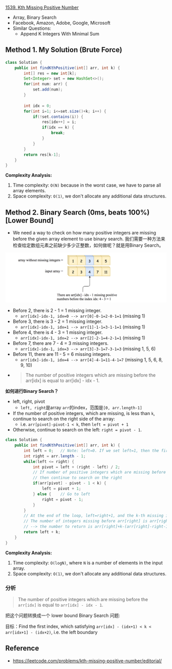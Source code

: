 [1539. Kth Missing Positive Number](https://leetcode.com/problems/kth-missing-positive-number/description/)

* Array, Binary Search
* Facebook, Amazon, Adobe, Google, Microsoft
* Similar Questions:
  * Append K Integers With Minimal Sum


## Method 1. My Solution (Brute Force)
```java
class Solution {
    public int findKthPositive(int[] arr, int k) {
        int[] res = new int[k];
        Set<Integer> set = new HashSet<>();
        for(int num: arr) {
            set.add(num);
        }

        int idx = 0;
        for(int i=1; i<=set.size()+k; i++) {
            if(!set.contains(i)) {
                res[idx++] = i;
                if(idx == k) {
                    break;
                }
            }
        }
        return res[k-1];
    }
}
```
**Complexity Analysis:**
1. Time complexity: `O(N)` because in the worst case, we have to parse all array elements.
2. Space complexity: `O(1)`, we don't allocate any additional data structures.


## Method 2. Binary Search (0ms, beats 100%) [Lower Bound]
* We need a way to check on how many positive integers are missing before the given array element to use binary search. 我们需要一种方法来检查给定数组元素之前缺少多少正整数，如何做呢？就是用Binary Search。

![](images/1539_2.png)
* Before 2, there is 2 - 1 = 1 missing integer.
  * `arr[idx]-idx-1, idx=0 --> arr[0]-0-1=2-0-1=1` (missing 1)
* Before 3, there is 3 - 2 = 1 missing integer.
  * `arr[idx]-idx-1, idx=1 --> arr[1]-1-1=3-1-1=1` (missing 1)
* Before 4, there is 4 - 3 = 1 missing integer.
  * `arr[idx]-idx-1, idx=2 --> arr[2]-2-1=4-2-1=1` (missing 1)
* Before 7, there are 7 - 4 = 3 missing integers.
  * `arr[idx]-idx-1, idx=3 --> arr[3]-3-1=7-3-1=3` (missing 1, 5, 6)
* Before 11, there are 11 - 5 = 6 missing integers.
  * `arr[idx]-idx-1, idx=4 --> arr[4]-4-1=11-4-1=7` (missing 1, 5, 6, 8, 9, 10)
* > The number of positive integers which are missing before the arr[idx] is equal to arr[idx] - idx - 1.

**如何进行Binary Search？**
* left, right, pivot
  * `left, right`是array `arr`的index，范围是`[0, arr.length-1]`
* If the number of positive integers, which are missing, is less than `k`, continue to search on the right side of the array:
  * i.e. `arr[pivot]-pivot-1 < k`, then `left = pivot + 1`
* Otherwise, continue to search on the left: `right = pivot - 1`.
```java
class Solution {
    public int findKthPositive(int[] arr, int k) {
        int left = 0;   // Note: left=0. If we set left=1, then the first element will be missed.
        int right = arr.length - 1;
        while(left <= right) {
            int pivot = left + (right - left) / 2;
            // If number of positive integers which are missing before arr[pivot] is less than k,
            // then continue to search on the right
            if(arr[pivot] - pivot - 1 < k) {
                left = pivot + 1;
            } else {    // Go to left
                right = pivot - 1;
            }
        }
        // At the end of the loop, left=right+1, and the k-th missing is in-between arr[left] and arr[right].
        // The number of integers missing before arr[right] is arr[right]-right-1, 
        // --> the number to return is arr[right]+k-(arr[right]-right-1)=k+left
        return left + k;
    }
}
```
**Complexity Analysis:**
1. Time complexity: `O(logN)`, where `N` is a number of elements in the input array.
2. Space complexity: `O(1)`, we don't allocate any additional data structures.


### 分析
> The number of positive integers which are missing before the `arr[idx]` is equal to `arr[idx] - idx - 1`.

把这个问题转换成一个 lower bound Binary Search 问题:

目标：Find the first index, which satisfying `arr[idx] - (idx+1) < k < arr[idx+1] - (idx+2)`, i.e. the left boundary


## Reference
* https://leetcode.com/problems/kth-missing-positive-number/editorial/
